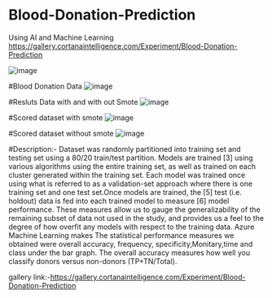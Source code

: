 # Blood-Donation-Prediction
Using AI and Machine Learning
https://gallery.cortanaintelligence.com/Experiment/Blood-Donation-Prediction

![image](https://user-images.githubusercontent.com/89641061/152186365-d3e81034-fd7f-4959-a220-ad2d08981d0f.png)

#Blood Donation Data
![image](https://user-images.githubusercontent.com/89641061/152293515-908d58e7-9869-4e5d-b57d-152ac5ddfa21.png)

#Resluts Data with and with out Smote
![image](https://user-images.githubusercontent.com/89641061/152186788-bb77535d-da9e-4056-81ef-a6b23222c9ff.png)

#Scored dataset with smote
![image](https://user-images.githubusercontent.com/89641061/152293102-da7a7d87-5c3d-41b6-a9cd-c35f9950ce87.png)

#Scored dataset without smote
![image](https://user-images.githubusercontent.com/89641061/152293251-887dd191-e306-4d56-92b8-f1a1fde4fcd5.png)


#Description:-
 Dataset was randomly partitioned into training set and testing set using a 80/20 train/test partition. Models are trained [3] using various algorithms using the entire training set, as well as trained on each cluster generated within the training set. Each model was trained once using what is referred to as a validation-set approach where there is one training set and one test set.Once models are trained, the [5] test (i.e. holdout) data is fed into each trained model to measure [6] model performance. These measures allow us to gauge the generalizability of the remaining subset of data not used in the study, and provides us a feel to the degree of how overfit any models with respect to the training data.
Azure Machine Learning makes The statistical performance measures we obtained were overall accuracy, frequency, specificity,Monitary,time and class under the bar graph. The overall accuracy measures how well you classify donors versus non-donors (TP+TN/Total). 

gallery link:-https://gallery.cortanaintelligence.com/Experiment/Blood-Donation-Prediction
